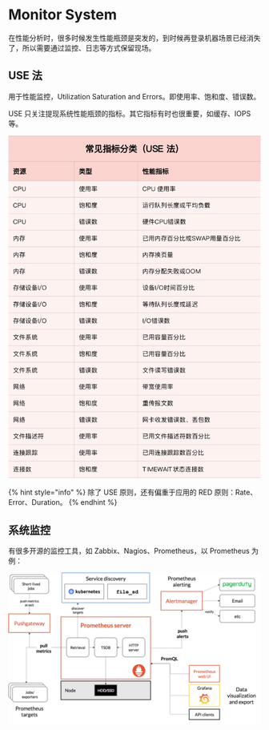 # Monitor System

在性能分析时，很多时候发生性能瓶颈是突发的，到时候再登录机器场景已经消失了，所以需要通过监控、日志等方式保留现场。

## USE 法

用于性能监控，Utilization Saturation and Errors。即使用率、饱和度、错误数。

USE 只关注提现系统性能瓶颈的指标。其它指标有时也很重要，如缓存、IOPS 等。

![](../../.gitbook/assets/image%20%28325%29.png)

{% hint style="info" %}
除了 USE 原则，还有偏重于应用的 RED 原则：Rate、Error、Duration。
{% endhint %}

## 系统监控

有很多开源的监控工具，如 Zabbix、Nagios、Prometheus，以 Prometheus 为例：

![](../../.gitbook/assets/image%20%28324%29.png)

